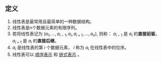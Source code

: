 ## 定义

1. 线性表是最常用且最简单的一种数据结构。
2. 线性表是n个数据元素的有限序列。
3. 若将线性表记为 $(a_1, ..., a_{i-1}, a_i, a_{i+1}, ..., a_n)$, 则称： $a_{i-1}$ 是 $a_i$ 的**直接前驱**，  $a_{i+1}$ 是 $a_i$ 的**直接后继**。
4. $a_i$ 是线性表的第 $i$ 个数据元素， $i$ 称为 $a_i$ 在线性表中的位序。
5. 线性表可以 [顺序表示](./%E9%A1%BA%E5%BA%8F%E8%A1%A8%E7%A4%BA.md) 和 [链式表示](./%E9%93%BE%E5%BC%8F%E8%A1%A8%E7%A4%BA.md) 。

